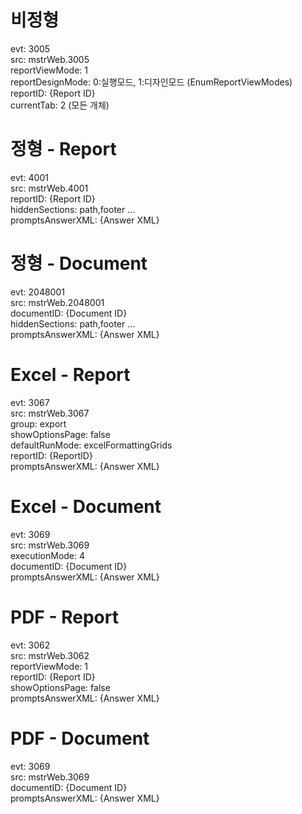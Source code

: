 # 비정형
evt: 3005  
src: mstrWeb.3005  
reportViewMode: 1  
reportDesignMode: 0:실행모드, 1:디자인모드 (EnumReportViewModes)  
reportID: {Report ID}  
currentTab: 2 (모든 개체)

# 정형 - Report
evt: 4001  
src: mstrWeb.4001  
reportID: {Report ID}  
hiddenSections: path,footer ...  
promptsAnswerXML: {Answer XML}

# 정형 - Document
evt: 2048001  
src: mstrWeb.2048001  
documentID: {Document ID}  
hiddenSections: path,footer ...  
promptsAnswerXML: {Answer XML}

# Excel - Report  
evt: 3067  
src: mstrWeb.3067  
group: export  
showOptionsPage: false  
defaultRunMode: excelFormattingGrids  
reportID: {ReportID}  
promptsAnswerXML: {Answer XML}

# Excel - Document
evt: 3069  
src: mstrWeb.3069  
executionMode: 4  
documentID: {Document ID}  
promptsAnswerXML: {Answer XML}

# PDF - Report
evt: 3062  
src: mstrWeb.3062  
reportViewMode: 1  
reportID: {Report ID}  
showOptionsPage: false  
promptsAnswerXML: {Answer XML}

# PDF - Document
evt: 3069  
src: mstrWeb.3069  
documentID: {Document ID}  
promptsAnswerXML: {Answer XML}
